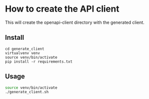 # How to create the API client

This will create the openapi-client directory with the generated client.

## Install 
    cd generate_client
    virtualvenv venv
    source venv/bin/activate
    pip install -r requirements.txt

## Usage

```bash
source venv/bin/activate
./generate_client.sh
```


